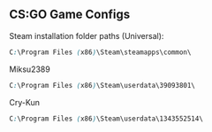 ## CS:GO Game Configs

Steam installation folder paths (Universal):
```css
C:\Program Files (x86)\Steam\steamapps\common\
```

Miksu2389
```css
C:\Program Files (x86)\Steam\userdata\39093801\
```

Cry-Kun
```css
C:\Program Files (x86)\Steam\userdata\1343552514\
```
